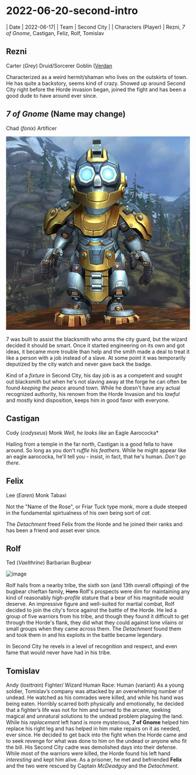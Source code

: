 
# 2022-06-20-second-intro
| Date | 2022-06-17|
| Team     | Second City   |
| Characters (Player)     | Rezni, *7 of Gnome*, Castigan, Feliz, Rolf, Tomislav


## Rezni
Carter (*Grey*)
Druid/Sorcerer
Goblin ([Verdan](https://www.dndbeyond.com/races/169862-verdan)

Characterized as a weird hermit/shaman who lives on the outskirts of town. He has quite a backstory, seems kind of crazy.
Showed up around Second City right before the Horde invasion began, joined the fight and has been a good dude to have around ever since.

## *7 of Gnome* (Name may change)
Chad (*fonix*)
Artificer

![image](https://github.com/gregofgreg5/magick-ink2020/blob/main/images/seven-of-gnome.jpg)


7 was built to assist the blacksmith who arms the city guard, but the wizard decided it should be smart. Once it started engineering on its own and got ideas, it became more trouble than help and the smith made a deal to treat it like a person with a job instead of a slave. At some point it was temporarily deputized by the city watch and never gave back the badge.

Kind of a *fixture* in Second City, his day job is as a competent and sought out blacksmith but when he's not slaving away at the forge he can often be found *keeping the peace* around town. While he doesn't have any actual recognized authority, his renown from the Horde Invasion and his *lawful* and mostly kind disposition, keeps him in good favor with everyone.

## Castigan
Cody (*codyseus*)
Monk
*Well, he looks like* an Eagle Aarococka*

Hailing from a temple in the far north, Castigan is a good fella to have around. So long as you don't *ruffle his feathers*. While he might appear like an eagle aarococka, he'll tell you - insist, in fact, that he's human. *Don't go there*.

## Felix
Lee (*Earen*)
Monk 
Tabaxi

Not the "Name of the Rose", or Friar Tuck type monk, more a dude steeped in the fundamental spirtualness of his own being sort of *cat*.

The *Detachment* freed Felix from the Horde and he joined their ranks and has been a friend and asset ever since.

## Rolf
Ted (*Vaelthrine*)
Barbarian
Bugbear

![image](https://media.discordapp.net/attachments/758762170938163261/987586404034953217/Hrolk.webp?width=403&height=468)

Rolf hails from a nearby tribe, the sixth son (and 13th overall offsping) of the bugbear chieftan family, ~~Hans~~ Rolf's prospects were dim for maintaining any kind of reasonably *high-profile* stature that a bear of his magnitude would deserve. An impressive figure and well-suited for martial combat, Rolf decided to join the city's force against the battle of the Horde. He led a group of five warriors from his tribe, and though they found it difficult to get through the Horde's flank, they did what they could against lone vilains or small groups when they came across them. The *Detachment* found them and took them in and his exploits in the battle became legendary.

In Second City he revels in a level of recognition and respect, and even fame that would never have had in his tribe. 

## Tomislav
Andy (*losttrain*)
Fighter/ Wizard
Human
Race: Human (variant)
As a young soldier, Tomislav’s company was attacked by an overwhelming number of undead. He watched as his comrades were killed, and while his hand was being eaten. Horribly scarred both physically and emotionally, he decided that a fighter’s life was not for him and turned to the arcane, seeking magical and unnatural solutions to the undead problem plaguing the land. While his *replacement* left hand is more mysterious, **7 of Gnome** helped him replace his right leg and has helped in him make repairs on it as needed, ever since. He decided to get back into the fight when the Horde came and to seek revenge for what was done to him on the undead or anyone who fit the bill. His Second City cadre was demolished days into their defense. While most of the warriors were killed, the Horde found his left hand *interesting* and kept him alive. As a prisoner, he met and befriended **Felix** and the two were rescued by Captain *McDeadguy* and the *Detachment*.
